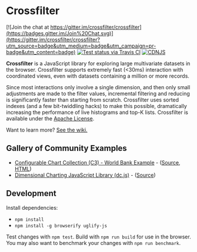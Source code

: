 # Crossfilter

[![Join the chat at https://gitter.im/crossfilter/crossfilter](https://badges.gitter.im/Join%20Chat.svg)](https://gitter.im/crossfilter/crossfilter?utm_source=badge&utm_medium=badge&utm_campaign=pr-badge&utm_content=badge) [![Test status via Travis CI](https://travis-ci.org/crossfilter/crossfilter.svg?branch=master)](https://travis-ci.org/crossfilter/crossfilter) [![CDNJS](https://img.shields.io/cdnjs/v/crossfilter2.svg)](https://cdnjs.com/libraries/crossfilter2)

**Crossfilter** is a JavaScript library for exploring large multivariate datasets in the browser. Crossfilter supports extremely fast (<30ms) interaction with coordinated views, even with datasets containing a million or more records.

Since most interactions only involve a single dimension, and then only small adjustments are made to the filter values, incremental filtering and reducing is significantly faster than starting from scratch. Crossfilter uses sorted indexes (and a few bit-twiddling hacks) to make this possible, dramatically increasing the perfor­mance of live histograms and top-K lists. Crossfilter is available under the [Apache License](/square/crossfilter/blob/master/LICENSE).

Want to learn more? [See the wiki.](https://github.com/crossfilter/crossfilter/wiki)

## Gallery of Community Examples

* [Configurable Chart Collection (C3) - World Bank Example](http://drarmstr.github.io/c3/examples/#worldbank) - ([Source](http://drarmstr.github.io/c3/examples/#worldbank/source), [HTML](http://drarmstr.github.io/c3/examples/#worldbank/html))
* [Dimensional Charting JavaScript Library (dc.js)](https://dc-js.github.io/dc.js/) - ([Source](https://dc-js.github.io/dc.js/docs/stock.html))

## Development
Install dependencies:
 * `npm install`
 * `npm install -g browserify uglify-js`

Test changes with `npm test`. Build with `npm run build` for use in the browser. You may also want to benchmark your changes with `npm run benchmark`.
